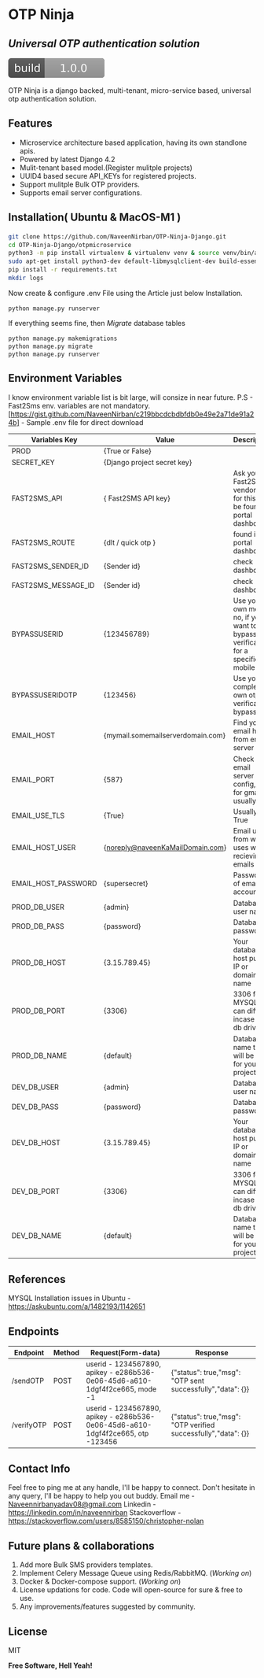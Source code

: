 # OTP Ninja
## _Universal OTP authentication solution_ ##
[![Build Status](https://raw.githubusercontent.com/NaveenNirban/OTP-Ninja-Django/main/otpmicroservice/build-version.svg)](https://raw.githubusercontent.com/NaveenNirban/OTP-Ninja-Django/main/otpmicroservice/build-version.svg)

OTP Ninja is a django backed, multi-tenant, micro-service based, universal otp authentication solution.

## Features
- Microservice architecture based application, having its own standlone apis.
- Powered by latest Django 4.2
- Mulit-tenant based model.(Register mulitple projects)
- UUID4 based secure API_KEYs for registered projects.
- Support mulitple Bulk OTP providers.
- Supports email server configurations.


## Installation( Ubuntu & MacOS-M1 )

```sh
git clone https://github.com/NaveenNirban/OTP-Ninja-Django.git
cd OTP-Ninja-Django/otpmicroservice
python3 -m pip install virtualenv & virtualenv venv & source venv/bin/activate
sudo apt-get install python3-dev default-libmysqlclient-dev build-essential pkg-config
pip install -r requirements.txt
mkdir logs
```
Now create & configure .env File using the Article just below Installation.
```
python manage.py runserver
```
If everything seems fine, then _Migrate_ database tables
```
python manage.py makemigrations
python manage.py migrate
python manage.py runserver
```

## Environment Variables

I know environment variable list is bit large, will consize in near future.
P.S - Fast2Sms env. variables are not mandatory.
[https://gist.github.com/NaveenNirban/c219bbcdcbdbfdb0e49e2a71de91a24b] - Sample .env file for direct download

| Variables Key | Value | Description |
| ------ | ------ | ------ |
| PROD | {True or False} |
| SECRET_KEY | {Django project secret key} |
| FAST2SMS_API  | { Fast2SMS API key} | Ask your Fast2Sms vendor to for this, can be found in portal dashboard|
| FAST2SMS_ROUTE | {dlt / quick otp } | found in portal dashboard |
| FAST2SMS_SENDER_ID | {Sender id} | check dashboard |
| FAST2SMS_MESSAGE_ID | {Sender id} | check dashboard |
| BYPASSUSERID | {123456789} | Use your own mobile no, if you want to bypass otp verification for a specific mobile no.|
| BYPASSUSERIDOTP | {123456} | Use your complex own otp to verification bypass |
| EMAIL_HOST | {mymail.somemailserverdomain.com} | Find your email host from email server |
| EMAIL_PORT | {587} | Check with email server config, 587 for gmail usually. |
| EMAIL_USE_TLS | {True} | Usually True |
| EMAIL_HOST_USER | {noreply@naveenKaMailDomain.com} | Email user from which uses will be recieving emails |
| EMAIL_HOST_PASSWORD | {supersecret} | Password of email account |
| PROD_DB_USER | {admin} | Database user name |
| PROD_DB_PASS | {password} | Database password | 
| PROD_DB_HOST | {3.15.789.45} | Your database host public IP or domain name | 
| PROD_DB_PORT | {3306} | 3306 for MYSQL, can differ incase of db drivers |
| PROD_DB_NAME | {default} | Database name that will be used for your project | 
| DEV_DB_USER | {admin} | Database user name |
| DEV_DB_PASS | {password} | Database password | 
| DEV_DB_HOST | {3.15.789.45} | Your database host public IP or domain name | 
| DEV_DB_PORT | {3306} | 3306 for MYSQL, can differ incase of db drivers |
| DEV_DB_NAME | {default} | Database name that will be used for your project | 


## References
MYSQL Installation issues in Ubuntu - https://askubuntu.com/a/1482193/1142651

## Endpoints

| Endpoint | Method | Request(Form-data) | Response |
| ------ | ------ | ------ | ------ |
| /sendOTP | POST | userid - 1234567890, apikey - e286b536-0e06-45d6-a610-1dgf4f2ce665, mode -1 | {"status": true,"msg": "OTP sent successfully","data": {}} |
| /verifyOTP | POST | userid - 1234567890, apikey - e286b536-0e06-45d6-a610-1dgf4f2ce665, otp -123456 | {"status": true,"msg": "OTP verified successfully","data": {}} |

## Contact Info
Feel free to ping me at any handle, I'll be happy to connect. Don't hesitate in any query, I'll be happy to help you out buddy.
Email me - Naveennirbanyadav08@gmail.com
Linkedin - https://linkedin.com/in/naveennirban
Stackoverflow - https://stackoverflow.com/users/8585150/christopher-nolan

## Future plans & collaborations
1. Add more Bulk SMS providers templates.
2. Implement Celery Message Queue using Redis/RabbitMQ. (_Working on_)
3. Docker & Docker-compose support. (_Working on_)
4. License updations for code. Code will open-source for sure & free to use.
5. Any improvements/features suggested by community.

## License

MIT

**Free Software, Hell Yeah!**

